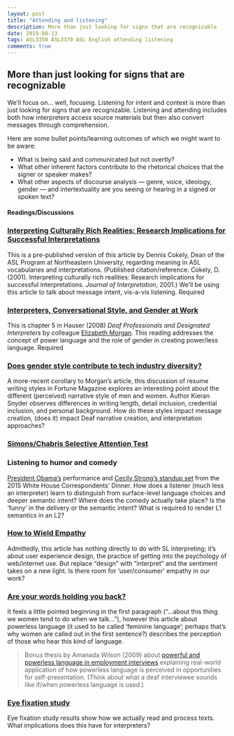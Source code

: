 ```yaml
---
layout: post
title: "Attending and listening"
description: More than just looking for signs that are recognizable
date: 2019-08-13
tags: ASL3350 ASL3370 ASL English attending listening
comments: true 
---
```


## More than just looking for signs that are recognizable

<p class="lead">We’ll focus on... well, focusing. Listening for intent and context is more than just looking for signs that are recognizable. Listening and attending includes both how interpreters access source materials but then also convert messages through comprehension.</p>

Here are some bullet points/learning outcomes of which we might want to be aware:
* What is being said and communicated but not overtly?
* What other inherent factors contribute to the rhetorical choices that the signer or speaker makes?
* What other aspects of discourse analysis — genre, voice, ideology, gender — and intertextuality are you seeing or hearing in a signed or spoken text?

#### Readings/Discussions
### [Interpreting Culturally Rich Realities: Research Implications for Successful Interpretations](http://intrpr.info/library/cokely-rich-realities.pdf)
This is a pre-published version of this article by Dennis Cokely, Dean of the ASL Program at Northeastern University, regarding meaning in ASL vocabularies and interpretations. (Published citation/reference: Cokely, D. (2001). Interpreting culturally rich realities: Research implications for successful interpretations. *Journal of Interpretation*, 2001.) We’ll be using this article to talk about message intent, vis-a-vis listening. <span class="c-badge c-badge-pill c-badge-danger">Required</span>

### [Interpreters, Conversational Style, and Gender at Work](http://intrpr.info/library/morgan-gender-and-power-language-dpdi.pdf)
This is chapter 5 in Hauser (2008) *Deaf Professionals and Designated Interpreters* by colleague [Elizabeth Morgan](http://www.linkedin.com/pub/elizabeth-morgan/48/b23/821). This reading addresses the concept of power language and the role of gender in creating power/less language. <span class="c-badge c-badge-pill c-badge-danger">Required</span>

### [Does gender style contribute to tech industry diversity?](http://fortune.com/2015/03/26/the-resume-gap-women-tell-stories-men-stick-to-facts-and-get-the-advantage)
A more-recent corollary to Morgan’s article, this discussion of resume writing styles in Fortune Magazine explores an interesting point about the different (perceived) narrative style of men and women. Author Kieran Snyder observes differences in writing length, detail inclusion, credential inclusion, and personal background. How do these styles impact message creation, (does it) impact Deaf narrative creation, and interpretation approaches?

### [Simons/Chabris Selective Attention Test](http://www.youtube.com/watch?v=vJG698U2Mvo)

### Listening to humor and comedy
[President Obama’s](https://www.youtube.com/watch?v=NM6d06ALBVA) performance and [Cecily Strong’s standup set](https://www.youtube.com/watch?v=uH5XAeKdrjM) from the 2015 White House Correspondents’ Dinner. How does a listener (much less an interpreter) learn to distinguish from surface-level language choices and deeper semantic intent? Where does the comedy actually take place? Is the ‘funny’ in the delivery or the semantic intent? What is required to render L1 semantics in an L2?

### [How to Wield Empathy](https://rosenfeldmedia.com/mental-models/how-to-wield-empathy)
Admittedly, this article has nothing directly to do with SL interpreting; it’s about user experience design, the practice of getting into the psychology of web/internet use. But replace “design” with “interpret” and the sentiment takes on a new light. Is there room for ‘user/consumer’ empathy in our work?

### [Are your words holding you back?](https://www.redbookmag.com/life/how-to/a2219/words-holding-you-back)
It feels a little pointed beginning in the first paragraph (“...about this thing we women tend to do when we talk...”), however this article about powerless language (it used to be called ‘feminine language’; perhaps that’s why women are called out in the first sentence?) describes the perception of those who hear this kind of language.

> Bonus thesis by Amanada Wilson (2009) about <a href="https://scholarworks.uni.edu/cgi/viewcontent.cgi?article=1043&context=hpt">powerful and powerless language in employment interviews</a> explaining real-world application of how powerless language is perceived in opportunities for self-presentation. (Think about what a deaf interviewee sounds like if/when powerless language is used.)

### [Eye fixation study](https://twitter.com/agabojko/status/425701461142405120)
Eye fixation study results show how we actually read and process texts. What implications does this have for interpreters?